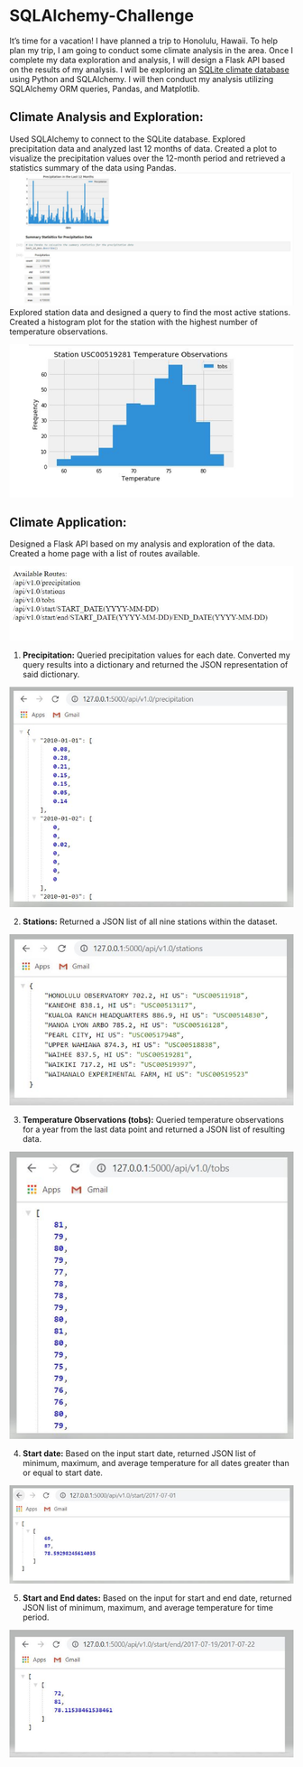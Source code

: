 # SQLAlchemy-Challenge
It’s time for a vacation! I have planned a trip to Honolulu, Hawaii. To help plan my trip, I am going to conduct some climate analysis in the area. Once I complete my data exploration and analysis, I will design a Flask API based on the results of my analysis. I will be exploring an [SQLite climate database](https://github.com/AlexandraOricchio/SQLAlchemy-Challenge/blob/master/Resources/hawaii.sqlite) using Python and SQLAlchemy. I will then conduct my analysis utilizing SQLAlchemy ORM queries, Pandas, and Matplotlib. 

## Climate Analysis and Exploration: 
Used SQLAlchemy to connect to the SQLite database. Explored precipitation data and analyzed last 12 months of data. Created a plot to visualize the precipitation values over the 12-month period and retrieved a statistics summary of the data using Pandas. 
![precipitation](Images/precipitation_analysis.JPG)
Explored station data and designed a query to find the most active stations. Created a histogram plot for the station with the highest number of temperature observations.

![station](Images/station_analysis.JPG)

## Climate Application:
Designed a Flask API based on my analysis and exploration of the data. Created a home page with a list of routes available.

![routes](Images/routes.JPG)

1. **Precipitation:** Queried precipitation values for each date. Converted my query results into a dictionary and returned the JSON representation of said dictionary.

![route1](Images/route1.JPG)

2. **Stations:** Returned a JSON list of all nine stations within the dataset.

![route2](Images/route2.JPG)

3. **Temperature Observations (tobs):** Queried temperature observations for a year from the last data point and returned a JSON list of resulting data. 

![route3](Images/route3.JPG)

4. **Start date:** Based on the input start date, returned JSON list of minimum, maximum, and average temperature for all dates greater than or equal to start date. 

![route4](Images/route4.JPG)

5. **Start and End dates:** Based on the input for start and end date, returned JSON list of minimum, maximum, and average temperature for time period. 

![route5](Images/route5.JPG)
